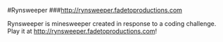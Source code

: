 #Rynsweeper
###http://rynsweeper.fadetoproductions.com

Rynsweeper is minesweeper created in response to a coding challenge. Play it at http://rynsweeper.fadetoproductions.com!